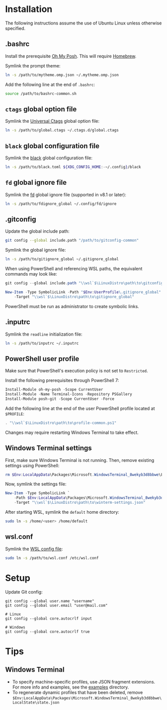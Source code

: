 # Installation

The following instructions assume the use of Ubuntu Linux unless otherwise
specified.

## .bashrc

Install the prerequisite [Oh My Posh](https://ohmyposh.dev/docs/linux). This
will require [Homebrew](https://brew.sh/).

Symlink the prompt theme:
```bash
ln -s /path/to/mytheme.omp.json ~/.mytheme.omp.json
```

Add the following line at the end of `.bashrc`:
```bash
source /path/to/bashrc-common.sh
```

## `ctags` global option file

Symlink the [Universal Ctags][univ-ctags] global option file:
```bash
ln -s /path/to/global.ctags ~/.ctags.d/global.ctags
```

## `black` global configuration file

Symlink the [black][] global configuration file:
```bash
ln -s /path/to/black.toml ${XDG_CONFIG_HOME:-~/.config}/black
```

## `fd` global ignore file

Symlink the [fd][] global ignore file (supported in v8.1 or later):
```bash
ln -s /path/to/fdignore_global ~/.config/fd/ignore
```

## .gitconfig

Update the global include path:
```bash
git config --global include.path "/path/to/gitconfig-common"
```

Symlink the global ignore file:
```bash
ln -s /path/to/gitignore_global ~/.gitignore_global
```

When using PowerShell and referencing WSL paths, the equivalent commands may
look like:
```powershell
git config --global include.path "\\wsl`$\LinuxDistro\path\to\gitconfig-common"

New-Item -Type SymbolicLink -Path "$Env:UserProfile\.gitignore_global" `
    -Target "\\wsl`$\LinuxDistro\path\to\gitignore_global"
```
PowerShell must be run as administrator to create symbolic links.

## .inputrc

Symlink the `readline` initialization file:
```bash
ln -s /path/to/inputrc ~/.inputrc
```

## PowerShell user profile

Make sure that PowerShell's execution policy is not set to `Restricted`.

Install the following prerequisites through PowerShell 7:
```powershell
Install-Module oh-my-posh -Scope CurrentUser
Install-Module -Name Terminal-Icons -Repository PSGallery
Install-Module posh-git -Scope CurrentUser -Force
```

Add the following line at the end of the user PowerShell profile located at
`$PROFILE`:
```powershell
. "\\wsl`$\LinuxDistro\path\to\profile-common.ps1"
```

Changes may require restarting Windows Terminal to take effect.

## Windows Terminal settings

First, make sure Windows Terminal is not running. Then, remove existing
settings using PowerShell:
```powershell
rm $Env:LocalAppData\Packages\Microsoft.WindowsTerminal_8wekyb3d8bbwe\LocalState\*
```

Now, symlink the settings file:
```powershell
New-Item -Type SymbolicLink `
    -Path $Env:LocalAppData\Packages\Microsoft.WindowsTerminal_8wekyb3d8bbwe\LocalState\settings.json `
    -Target "\\wsl`$\LinuxDistro\path\to\winterm-settings.json"
```

After starting WSL, symlink the `default` home directory:
```bash
sudo ln -s /home/<user> /home/default
```

## wsl.conf

Symlink the [WSL config file][wsl-conf]:
```bash
sudo ln -s /path/to/wsl.conf /etc/wsl.conf
```

# Setup

Update Git config:
```
git config --global user.name "username"
git config --global user.email "user@mail.com"

# Linux
git config --global core.autocrlf input

# Windows
git config --global core.autocrlf true
```

# Tips

## Windows Terminal

* To specify machine-specific profiles, use JSON fragment extensions. For more
  info and examples, see the [examples](examples/) directory.
* To regenerate dynamic profiles that have been deleted, remove
  `$Env:LocalAppData\Packages\Microsoft.WindowsTerminal_8wekyb3d8bbwe\LocalState\state.json`

[black]: https://black.readthedocs.io/en/stable/usage_and_configuration/the_basics.html#where-black-looks-for-the-file
[fd]: https://github.com/sharkdp/fd
[univ-ctags]: https://docs.ctags.io/en/latest/option-file.html#order-of-loading-option-files
[wsl-conf]: https://docs.microsoft.com/en-us/windows/wsl/wsl-config#per-distribution-configuration-options-with-wslconf
